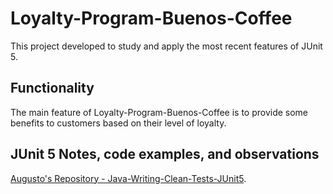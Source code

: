 # Loyalty-Program-Buenos-Coffee
This project developed to study and apply the most recent features of JUnit 5.

## Functionality
The main feature of Loyalty-Program-Buenos-Coffee is to provide some benefits to customers based on their level of loyalty.

## JUnit 5 Notes, code examples, and observations
[Augusto's Repository - Java-Writing-Clean-Tests-JUnit5](https://github.com/AugustoCalado/Java-Studies/tree/master/Java-Writing-Clean-Tests-JUnit5).
